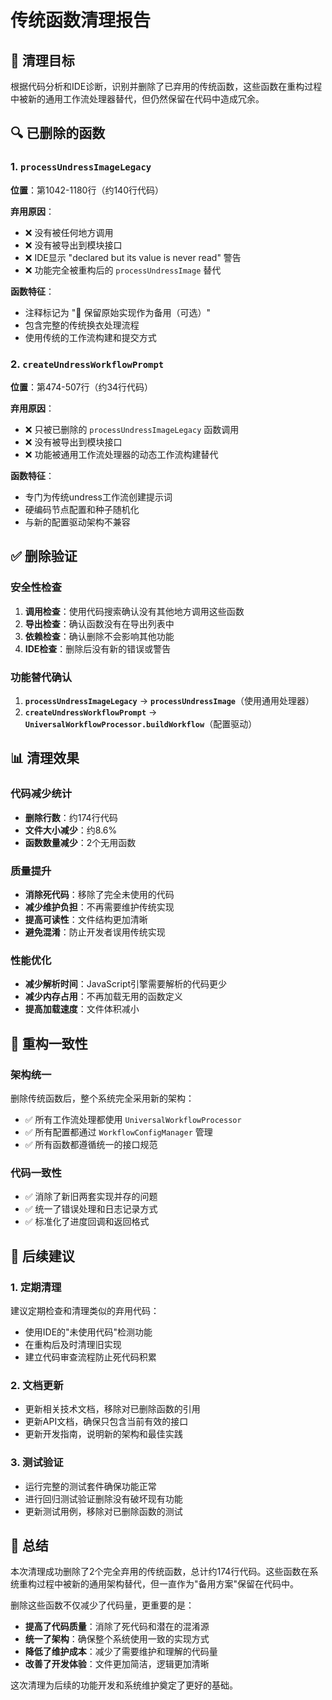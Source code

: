 # 传统函数清理报告

## 🎯 清理目标

根据代码分析和IDE诊断，识别并删除了已弃用的传统函数，这些函数在重构过程中被新的通用工作流处理器替代，但仍然保留在代码中造成冗余。

## 🔍 已删除的函数

### 1. `processUndressImageLegacy`
**位置**：第1042-1180行（约140行代码）

**弃用原因**：
- ❌ 没有被任何地方调用
- ❌ 没有被导出到模块接口
- ❌ IDE显示 "declared but its value is never read" 警告
- ❌ 功能完全被重构后的 `processUndressImage` 替代

**函数特征**：
- 注释标记为 "🔧 保留原始实现作为备用（可选）"
- 包含完整的传统换衣处理流程
- 使用传统的工作流构建和提交方式

### 2. `createUndressWorkflowPrompt`
**位置**：第474-507行（约34行代码）

**弃用原因**：
- ❌ 只被已删除的 `processUndressImageLegacy` 函数调用
- ❌ 没有被导出到模块接口
- ❌ 功能被通用工作流处理器的动态工作流构建替代

**函数特征**：
- 专门为传统undress工作流创建提示词
- 硬编码节点配置和种子随机化
- 与新的配置驱动架构不兼容

## ✅ 删除验证

### 安全性检查
1. **调用检查**：使用代码搜索确认没有其他地方调用这些函数
2. **导出检查**：确认函数没有在导出列表中
3. **依赖检查**：确认删除不会影响其他功能
4. **IDE检查**：删除后没有新的错误或警告

### 功能替代确认
1. **`processUndressImageLegacy`** → **`processUndressImage`**（使用通用处理器）
2. **`createUndressWorkflowPrompt`** → **`UniversalWorkflowProcessor.buildWorkflow`**（配置驱动）

## 📊 清理效果

### 代码减少统计
- **删除行数**：约174行代码
- **文件大小减少**：约8.6%
- **函数数量减少**：2个无用函数

### 质量提升
- **消除死代码**：移除了完全未使用的代码
- **减少维护负担**：不再需要维护传统实现
- **提高可读性**：文件结构更加清晰
- **避免混淆**：防止开发者误用传统实现

### 性能优化
- **减少解析时间**：JavaScript引擎需要解析的代码更少
- **减少内存占用**：不再加载无用的函数定义
- **提高加载速度**：文件体积减小

## 🔧 重构一致性

### 架构统一
删除传统函数后，整个系统完全采用新的架构：
- ✅ 所有工作流处理都使用 `UniversalWorkflowProcessor`
- ✅ 所有配置都通过 `WorkflowConfigManager` 管理
- ✅ 所有函数都遵循统一的接口规范

### 代码一致性
- ✅ 消除了新旧两套实现并存的问题
- ✅ 统一了错误处理和日志记录方式
- ✅ 标准化了进度回调和返回格式

## 🚀 后续建议

### 1. 定期清理
建议定期检查和清理类似的弃用代码：
- 使用IDE的"未使用代码"检测功能
- 在重构后及时清理旧实现
- 建立代码审查流程防止死代码积累

### 2. 文档更新
- 更新相关技术文档，移除对已删除函数的引用
- 更新API文档，确保只包含当前有效的接口
- 更新开发指南，说明新的架构和最佳实践

### 3. 测试验证
- 运行完整的测试套件确保功能正常
- 进行回归测试验证删除没有破坏现有功能
- 更新测试用例，移除对已删除函数的测试

## 📝 总结

本次清理成功删除了2个完全弃用的传统函数，总计约174行代码。这些函数在系统重构过程中被新的通用架构替代，但一直作为"备用方案"保留在代码中。

删除这些函数不仅减少了代码量，更重要的是：
- **提高了代码质量**：消除了死代码和潜在的混淆源
- **统一了架构**：确保整个系统使用一致的实现方式
- **降低了维护成本**：减少了需要维护和理解的代码量
- **改善了开发体验**：文件更加简洁，逻辑更加清晰

这次清理为后续的功能开发和系统维护奠定了更好的基础。
